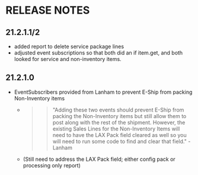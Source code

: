 # RELEASE NOTES

## 21.2.1.1/2

- added report to delete service package lines
- adjusted event subscriptions so that both did an if item.get, and both looked for service and non-inventory items.

## 21.2.1.0

- EventSubscribers provided from Lanham to prevent E-Ship from packing Non-Inventory items
  - >> "Adding these two events should prevent E-Ship from packing the Non-Inventory items but still allow them to post along with the rest of the shipment. However, the existing Sales Lines for the Non-Inventory Items will need to have the LAX Pack field cleared as well so you will need to run some code to find and clear that field." - Lanham
  - (Still need to address the LAX Pack field; either config pack or processing only report)
